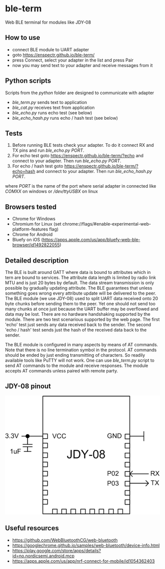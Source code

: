 # ble-term
Web BLE terminal for modules like JDY-08

## How to use
- connect BLE module to UART adapter
- goto https://enspectr.github.io/ble-term/
- press Connect, select your adapter in the list and press Pair
- now you may send text to your adapter and receive messages from it

## Python scripts
Scripts from the *python* folder are designed to communicate with adapter
- *ble_term.py* sends text to application
- *ble_cat.py* receives text from application
- *ble_echo.py* runs echo test (see below)
- *ble_echo_hash.py* runs echo / hash test (see below)

## Tests
1. Before running BLE tests check your adapter. To do it connect RX and TX pins and run *ble_echo.py PORT*.
2. For echo test goto https://enspectr.github.io/ble-term/?echo and connect to your adapter. Then run *ble_echo.py PORT*.
3. For echo / hash test goto https://enspectr.github.io/ble-term/?echo=hash and connect to your adapter. Then run *ble_echo_hash.py PORT*.

where *PORT* is the name of the port where serial adapter in connected like *COMXX* on windows or */dev/ttyUSBX* on linux

## Browsers tested
- Chrome for Windows
- Chromium for Linux (set chrome://flags/#enable-experimental-web-platform-features flag)
- Chrome for Android
- Bluefy on iOS (https://apps.apple.com/us/app/bluefy-web-ble-browser/id1492822055)

## Detailed description
The BLE is built around GATT where data is bound to attributes which in tern are bound to services. The attribute data length is limited by radio link MTU and is just 20 bytes by default. The data stream transmission is only possible by gradually updating attribute. The BLE guarantees that unless something goes wrong every attribute update will be delivered to the peer. The BLE module (we use JDY-08) used to split UART data received onto 20 byte chunks before sending them to the peer. Yet one should not send too many chunks at once just because the UART buffer may be overflowed and data may be lost. There are no hardware handshaking supported by the module. There are two test scenarious supported by the web page. The first 'echo' test just sends any data received back to the sender. The second 'echo / hash' test sends just the hash of the received data back to the sender.

The BLE module is configured in many aspects by means of AT commands. Note that there is no line termination symbol in the protocol. AT commands should be ended by just ending transmitting of characters. So readily available tools like PuTTY will not work. One can use *ble_term.py* script to send AT commands to the module and receive responses. The module accepts AT commands unless paired with remote party.

## JDY-08 pinout
![JDY-08 module pins](https://github.com/enspectr/ble-term/blob/main/doc/pinout.png)

## Useful resources
- https://github.com/WebBluetoothCG/web-bluetooth
- https://googlechrome.github.io/samples/web-bluetooth/device-info.html
- https://play.google.com/store/apps/details?id=no.nordicsemi.android.mcp
- https://apps.apple.com/us/app/nrf-connect-for-mobile/id1054362403
